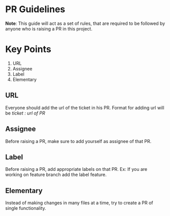 # PR Guidelines


**Note**: This guide will act as a set of rules, that are required to be followed by anyone who is raising a PR in this project.

# Key Points

1. URL
2. Assignee
3. Label
4. Elementary

## URL
Everyone should add the url of the ticket in his PR.
Format for adding url will be *ticket : url of PR*

## Assignee
Before raising a PR, make sure to add yourself as assignee of that PR.

## Label
Before raising a PR, add appropriate labels on that PR. 
Ex: If you are working on feature branch add the label feature.

## Elementary
Instead of making changes in many files at a time, try to create a PR of single functionality. 
